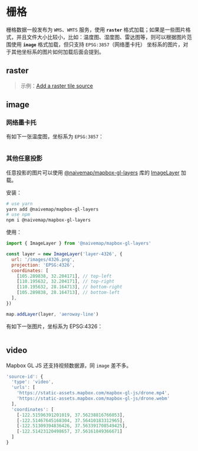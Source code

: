 # 栅格

栅格数据一般发布为 `WMS`、`WMTS` 服务，使用 **`raster`** 格式加载；如果是一些图片格式，并且文件大小比较小，比如：温度图、湿度图、雷达图等，则可以根据图片范围使用 **`image`** 格式加载，但只支持 `EPSG:3857`（网络墨卡托） 坐标系的图片，对于其他坐标系的图片如何加载后面会提到。

## raster

<ClientOnly>
  <common-code-view name="data-raster"/>
</ClientOnly>

> 示例：[Add a raster tile source](https://docs.mapbox.com/mapbox-gl-js/example/map-tiles/)

## image

### 网络墨卡托

有如下一张温度图，坐标系为 `EPSG:3857`：

<!-- ![温度图](/images/3857.png) -->
<div align="center">
  <img :src="$withBase('/assets/images/3857.png')" width="300" />
</div>

<ClientOnly>
  <common-code-view name="data-image"/>
</ClientOnly>

### 其他任意投影

任意投影的图片可以使用 [@naivemap/mapbox-gl-layers](https://github.com/huanglii/mapbox-gl-static-image-source) 库的 [ImageLayer](https://github.com/naivemap/mapbox-gl-layers/blob/main/doc/imagelayer.md) 加载。

安装：
```bash
# use yarn
yarn add @naivemap/mapbox-gl-layers
# use npm
npm i @naivemap/mapbox-gl-layers
```

使用：
```js
import { ImageLayer } from '@naivemap/mapbox-gl-layers'

const layer = new ImageLayer('layer-4326', {
  url: '/images/4326.png',
  projection: 'EPSG:4326',
  coordinates: [
    [105.289838, 32.204171], // top-left
    [110.195632, 32.204171], // top-right
    [110.195632, 28.164713], // bottom-right
    [105.289838, 28.164713], // bottom-left
  ],
})

map.addLayer(layer, 'aeroway-line')
```

有如下一张图片，坐标系为 EPSG:4326：

<div align="center">
  <img :src="$withBase('/assets/images/4326.png')" width="300" />
</div>

<ClientOnly>
  <common-code-view name="data-image-4326"/>
</ClientOnly>

## video

Mapbox GL JS 还支持视频数据源，同 `image` 差不多。

```js
'source-id': {
  'type': 'video',
  'urls': [
    'https://static-assets.mapbox.com/mapbox-gl-js/drone.mp4',
    'https://static-assets.mapbox.com/mapbox-gl-js/drone.webm'
  ],
  'coordinates': [
    [-122.51596391201019, 37.56238816766053],
    [-122.51467645168304, 37.56410183312965],
    [-122.51309394836426, 37.563391708549425],
    [-122.51423120498657, 37.56161849366671]
  ]
}
```

<ClientOnly>
  <common-code-view name='data-video'/>
</ClientOnly>

